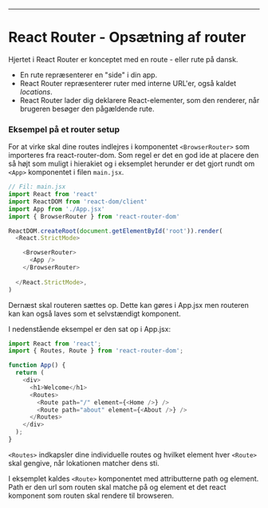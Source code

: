 ___
# React Router - Opsætning af router

Hjertet i React Router er konceptet med en route - eller rute på dansk. 

* En rute repræsenterer en "side" i din app. 
* React Router repræsenterer ruter med interne URL'er, også kaldet *locations*. 
* React Router lader dig deklarere React-elementer, som den renderer, når brugeren besøger den pågældende rute.

### Eksempel på et router setup

For at virke skal dine routes indlejres i komponentet `<BrowserRouter>` som importeres fra react-router-dom. Som regel er det en god ide at placere den så højt som muligt i hierakiet og i eksemplet herunder er det gjort rundt om `<App>` komponentet i filen `main.jsx`. 

```js
// Fil: main.jsx
import React from 'react'
import ReactDOM from 'react-dom/client'
import App from './App.jsx'
import { BrowserRouter } from 'react-router-dom'

ReactDOM.createRoot(document.getElementById('root')).render(
  <React.StrictMode>

    <BrowserRouter>
      <App />
    </BrowserRouter>
  
  </React.StrictMode>,
)
```
Dernæst skal routeren sættes op. Dette kan gøres i App.jsx men routeren kan kan også laves som et selvstændigt komponent.

I nedenstående eksempel er den sat op i App.jsx:
```js
import React from 'react';
import { Routes, Route } from 'react-router-dom';

function App() {
  return (
    <div>
      <h1>Welcome</h1>
      <Routes>
        <Route path="/" element={<Home />} />
        <Route path="about" element={<About />} />
      </Routes>
    </div>
  );
}
```
`<Routes>` indkapsler dine individuelle routes og hvilket element hver `<Route>` skal gengive, når lokationen  matcher dens sti.

I eksemplet kaldes `<Route>` komponentet med attributterne path og element. Path er den url som routen skal matche på og element et det react komponent som routen skal rendere til browseren.